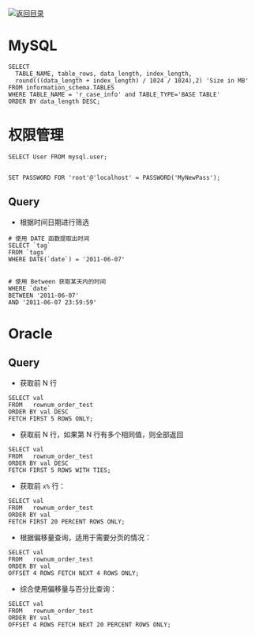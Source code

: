 [![返回目录](https://parg.co/UCb)](https://github.com/wxyyxc1992/Awesome-CheatSheet) 
 
 




# MySQL


```
SELECT 
  TABLE_NAME, table_rows, data_length, index_length,  
  round(((data_length + index_length) / 1024 / 1024),2) 'Size in MB' 
FROM information_schema.TABLES 
WHERE TABLE_NAME = 'r_case_info' and TABLE_TYPE='BASE TABLE' 
ORDER BY data_length DESC;
```


# 权限管理
```
SELECT User FROM mysql.user;


SET PASSWORD FOR 'root'@'localhost' = PASSWORD('MyNewPass');

```


## Query


- 根据时间日期进行筛选
```
# 使用 DATE 函数提取出时间
SELECT `tag`
FROM `tags`
WHERE DATE(`date`) = '2011-06-07'


# 使用 Between 获取某天内的时间
WHERE `date` 
BETWEEN '2011-06-07'
AND '2011-06-07 23:59:59'
```


# Oracle
## Query


- 获取前 N 行
```
SELECT val
FROM   rownum_order_test
ORDER BY val DESC
FETCH FIRST 5 ROWS ONLY;
```
- 获取前 N 行，如果第 N 行有多个相同值，则全部返回
```
SELECT val
FROM   rownum_order_test
ORDER BY val DESC
FETCH FIRST 5 ROWS WITH TIES;
```
- 获取前 `x%` 行：
```
SELECT val
FROM   rownum_order_test
ORDER BY val
FETCH FIRST 20 PERCENT ROWS ONLY;
```
- 根据偏移量查询，适用于需要分页的情况：
```
SELECT val
FROM   rownum_order_test
ORDER BY val
OFFSET 4 ROWS FETCH NEXT 4 ROWS ONLY;
```
- 综合使用偏移量与百分比查询：
```
SELECT val
FROM   rownum_order_test
ORDER BY val
OFFSET 4 ROWS FETCH NEXT 20 PERCENT ROWS ONLY;
```